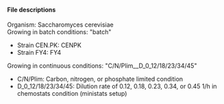 #### File descriptions
Organism: Saccharomyces cerevisiae<br>
Growing in batch conditions: "batch"<br>
* Strain CEN.PK: CENPK
* Strain FY4: FY4

Growing in continuous conditions: "C/N/Plim__D_0_12/18/23/34/45"<br>
* C/N/Plim: Carbon, nitrogen, or phosphate limited condition
* D_0_12/18/23/34/45: Dilution rate of 0.12, 0.18, 0.23, 0.34, or 0.45 1/h in chemostats condition (ministats setup)
